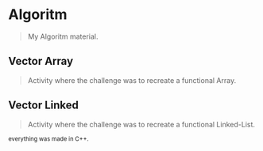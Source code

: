 # Algoritm
> My Algoritm material.

## Vector Array
> Activity where the challenge was to recreate a functional Array.

## Vector Linked
> Activity where the challenge was to recreate a functional Linked-List.

<sub>everything was made in C++.</sub>
